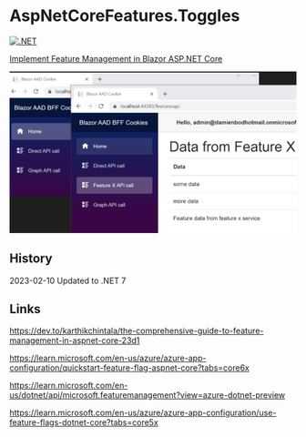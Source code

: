 # AspNetCoreFeatures.Toggles

[![.NET](https://github.com/damienbod/AspNetCoreFeatures.Toggles/actions/workflows/dotnet.yml/badge.svg)](https://github.com/damienbod/AspNetCoreFeatures.Toggles/actions/workflows/dotnet.yml)

[Implement Feature Management in Blazor ASP.NET Core](https://damienbod.com)

![Blazor Features](https://github.com/damienbod/AspNetCoreFeatures.Toggles/blob/main/images/featureMananagement_03.png)

## History

2023-02-10 Updated to .NET 7

## Links

https://dev.to/karthikchintala/the-comprehensive-guide-to-feature-management-in-aspnet-core-23d1

https://learn.microsoft.com/en-us/azure/azure-app-configuration/quickstart-feature-flag-aspnet-core?tabs=core6x

https://learn.microsoft.com/en-us/dotnet/api/microsoft.featuremanagement?view=azure-dotnet-preview

https://learn.microsoft.com/en-us/azure/azure-app-configuration/use-feature-flags-dotnet-core?tabs=core5x